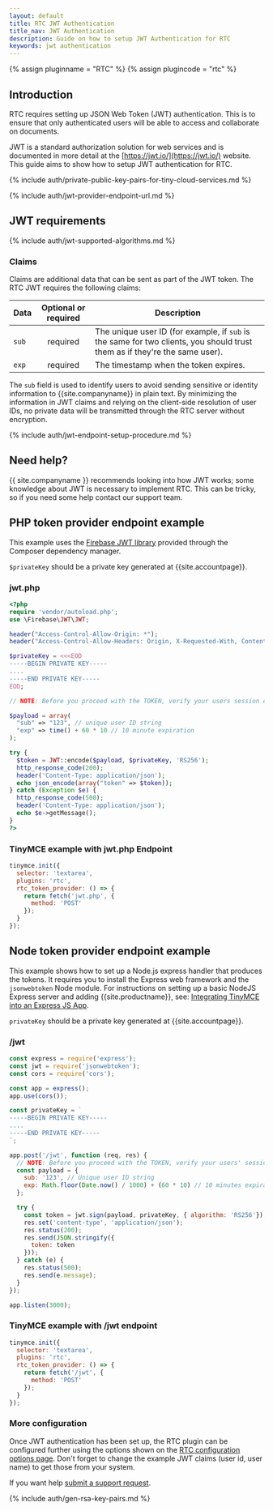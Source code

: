 ```yaml
---
layout: default
title: RTC JWT Authentication
title_nav: JWT Authentication
description: Guide on how to setup JWT Authentication for RTC
keywords: jwt authentication
---
```


{% assign pluginname = "RTC" %}
{% assign plugincode = "rtc" %}
## Introduction

RTC requires setting up JSON Web Token (JWT) authentication. This is to ensure that only authenticated users will be able to access and collaborate on documents.

JWT is a standard authorization solution for web services and is documented in more detail at the [https://jwt.io/](https://jwt.io/) website. This guide aims to show how to setup JWT authentication for RTC.

{% include auth/private-public-key-pairs-for-tiny-cloud-services.md %}

{% include auth/jwt-provider-endpoint-url.md %}

## JWT requirements

{% include auth/jwt-supported-algorithms.md %}

### Claims

Claims are additional data that can be sent as part of the JWT token. The RTC JWT requires the following claims:

| Data | Optional or required | Description |
|---|:---:|---|
| `sub` | required | The unique user ID (for example, if `sub` is the same for two clients, you should trust them as if they're the same user). |
| `exp` | required | The timestamp when the token expires. |

The `sub` field is used to identify users to avoid sending sensitive or identity information to {{site.companyname}} in plain text. By minimizing the information in JWT claims and relying on the client-side resolution of user IDs, no private data will be transmitted through the RTC server without encryption.

{% include auth/jwt-endpoint-setup-procedure.md %}

## Need help?

{{ site.companyname }} recommends looking into how JWT works; some knowledge about JWT is necessary to implement RTC. This can be tricky, so if you need some help contact our support team.

## PHP token provider endpoint example

This example uses the [Firebase JWT library](https://github.com/firebase/php-jwt) provided through the Composer dependency manager.

`$privateKey` should be a private key generated at {{site.accountpage}}.

### jwt.php

```php
<?php
require 'vendor/autoload.php';
use \Firebase\JWT\JWT;

header("Access-Control-Allow-Origin: *");
header("Access-Control-Allow-Headers: Origin, X-Requested-With, Content-Type, Accept");

$privateKey = <<<EOD
-----BEGIN PRIVATE KEY-----
....
-----END PRIVATE KEY-----
EOD;

// NOTE: Before you proceed with the TOKEN, verify your users session or access.

$payload = array(
  "sub" => "123", // unique user ID string
  "exp" => time() + 60 * 10 // 10 minute expiration
);

try {
  $token = JWT::encode($payload, $privateKey, 'RS256');
  http_response_code(200);
  header('Content-Type: application/json');
  echo json_encode(array("token" => $token));
} catch (Exception $e) {
  http_response_code(500);
  header('Content-Type: application/json');
  echo $e->getMessage();
}
?>
```

### TinyMCE example with jwt.php Endpoint

```js
tinymce.init({
  selector: 'textarea',
  plugins: 'rtc',
  rtc_token_provider: () => {
    return fetch('jwt.php', {
      method: 'POST'
    });
  }
});
```

## Node token provider endpoint example

This example shows how to set up a Node.js express handler that produces the tokens. It requires you to install the Express web framework and the `jsonwebtoken` Node module. For instructions on setting up a basic NodeJS Express server and adding {{site.productname}}, see: [Integrating TinyMCE into an Express JS App]({{site.baseurl}}/integrations/expressjs/).

`privateKey` should be a private key generated at {{site.accountpage}}.

### /jwt

```js
const express = require('express');
const jwt = require('jsonwebtoken');
const cors = require('cors');

const app = express();
app.use(cors());

const privateKey = `
-----BEGIN PRIVATE KEY-----
....
-----END PRIVATE KEY-----
`;

app.post('/jwt', function (req, res) {
  // NOTE: Before you proceed with the TOKEN, verify your users' session or access.
  const payload = {
    sub: '123', // Unique user ID string
    exp: Math.floor(Date.now() / 1000) + (60 * 10) // 10 minutes expiration
  };

  try {
    const token = jwt.sign(payload, privateKey, { algorithm: 'RS256'});
    res.set('content-type', 'application/json');
    res.status(200);
    res.send(JSON.stringify({
      token: token
    }));
  } catch (e) {
    res.status(500);
    res.send(e.message);
  }
});

app.listen(3000);
```

### TinyMCE example with /jwt endpoint

```js
tinymce.init({
  selector: 'textarea',
  plugins: 'rtc',
  rtc_token_provider: () => {
    return fetch('/jwt', {
      method: 'POST'
    });
  }
});
```

### More configuration

Once JWT authentication has been set up, the RTC plugin can be configured further using the options shown on the [RTC configuration options page]({{site.baseurl}}/rtc/configuration/). Don't forget to change the example JWT claims (user id, user name) to get those from your system.

If you want help [submit a support request]({{site.supporturl}}).

{% include auth/gen-rsa-key-pairs.md %}
